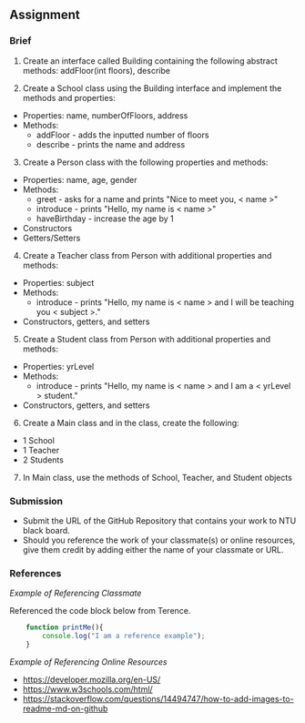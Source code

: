 ## Assignment

### Brief

1. Create an interface called Building containing the following abstract methods: addFloor(int floors), describe

2. Create a School class using the Building interface and implement the methods and properties:
- Properties: name, numberOfFloors, address
- Methods:
    - addFloor - adds the inputted number of floors
    - describe - prints the name and address

3. Create a Person class with the following properties and methods:
- Properties: name, age, gender
- Methods:
    - greet - asks for a name and prints "Nice to meet you, < name >"
    - introduce - prints "Hello, my name is < name >"
    - haveBirthday - increase the age by 1
- Constructors
- Getters/Setters

4. Create a Teacher class from Person with additional properties and methods:
- Properties: subject
- Methods: 
    - introduce - prints "Hello, my name is < name > and I will be teaching you < subject >."
- Constructors, getters, and setters

5. Create a Student class from Person with additional properties and methods:
- Properties: yrLevel
- Methods: 
    - introduce - prints "Hello, my name is < name > and I am a < yrLevel > student."
- Constructors, getters, and setters

6. Create a Main class and in the class, create the following:
- 1 School
- 1 Teacher
- 2 Students

7. In Main class, use the methods of School, Teacher, and Student objects

### Submission 

- Submit the URL of the GitHub Repository that contains your work to NTU black board.
- Should you reference the work of your classmate(s) or online resources, give them credit by adding either the name of your classmate or URL. 

### References

_Example of Referencing Classmate_

Referenced the code block below from Terence.
```js
    function printMe(){
        console.log("I am a reference example");
    }
```

_Example of Referencing Online Resources_

- https://developer.mozilla.org/en-US/
- https://www.w3schools.com/html/
- https://stackoverflow.com/questions/14494747/how-to-add-images-to-readme-md-on-github

